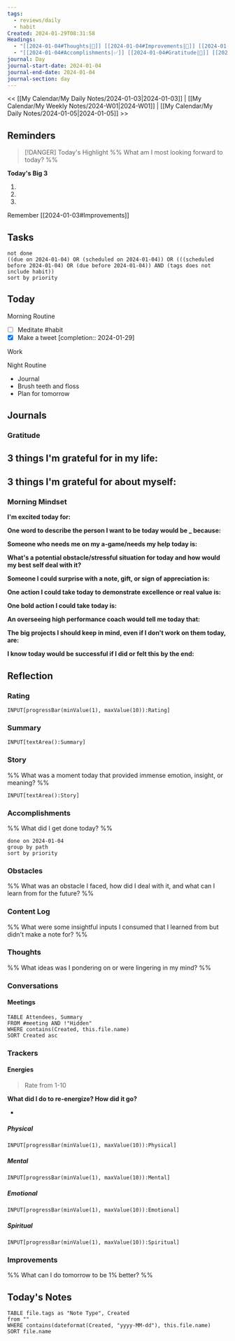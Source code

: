 ```yaml
---
tags:
  - reviews/daily
  - habit
Created: 2024-01-29T08:31:58
Headings:
  - "[[2024-01-04#Thoughts|💭]] [[2024-01-04#Improvements|💪]] [[2024-01-04#Obstacles|🚧]]"
  - "[[2024-01-04#Accomplishments|✅]] [[2024-01-04#Gratitude|🙏]] [[2024-01-04#Content Log|📚]]"
journal: Day
journal-start-date: 2024-01-04
journal-end-date: 2024-01-04
journal-section: day
---
```


<< [[My Calendar/My Daily Notes/2024-01-03|2024-01-03]] | [[My Calendar/My Weekly Notes/2024-W01|2024-W01]] | [[My Calendar/My Daily Notes/2024-01-05|2024-01-05]] >>

## Reminders

> [!DANGER] Today's Highlight
> %% What am I most looking forward to today? %%

**Today's Big 3**

1. 
2. 
3. 

Remember [[2024-01-03#Improvements]]

## Tasks

```tasks
not done
((due on 2024-01-04) OR (scheduled on 2024-01-04)) OR (((scheduled before 2024-01-04) OR (due before 2024-01-04)) AND (tags does not include habit))
sort by priority
```

## Today

Morning Routine

- [ ] Meditate #habit
- [x] Make a tweet  [completion:: 2024-01-29]

Work

Night Routine

- Journal
- Brush teeth and floss
- Plan for tomorrow

## Journals

### Gratitude

**3 things I'm grateful for in my life:**
- 

**3 things I'm grateful for about myself:**
- 

### Morning Mindset

**I'm excited today for:**

**One word to describe the person I want to be today would be \_ because:**

**Someone who needs me on my a-game/needs my help today is:**

**What's a potential obstacle/stressful situation for today and how would my best self deal with it?**

**Someone I could surprise with a note, gift, or sign of appreciation is:**

**One action I could take today to demonstrate excellence or real value is:**

**One bold action I could take today is:**

**An overseeing high performance coach would tell me today that:**

**The big projects I should keep in mind, even if I don't work on them today, are:**

**I know today would be successful if I did or felt this by the end:**

## Reflection

### Rating

```meta-bind
INPUT[progressBar(minValue(1), maxValue(10)):Rating]
```

### Summary

`INPUT[textArea():Summary]`

### Story

%% What was a moment today that provided immense emotion, insight, or meaning? %%

`INPUT[textArea():Story]`

### Accomplishments

%% What did I get done today? %%

```tasks
done on 2024-01-04
group by path
sort by priority
```

### Obstacles

%% What was an obstacle I faced, how did I deal with it, and what can I learn from for the future? %%

### Content Log

%% What were some insightful inputs I consumed that I learned from but didn't make a note for? %%

### Thoughts

%% What ideas was I pondering on or were lingering in my mind? %%

### Conversations

#### Meetings

```dataview
TABLE Attendees, Summary
FROM #meeting AND !"Hidden"
WHERE contains(Created, this.file.name)
SORT Created asc
```

### Trackers

#### Energies

> Rate from 1-10

**What did I do to re-energize? How did it go?**

- 

##### Physical

```meta-bind
INPUT[progressBar(minValue(1), maxValue(10)):Physical]
```

##### Mental

```meta-bind
INPUT[progressBar(minValue(1), maxValue(10)):Mental]
```

##### Emotional

```meta-bind
INPUT[progressBar(minValue(1), maxValue(10)):Emotional]
```

##### Spiritual

```meta-bind
INPUT[progressBar(minValue(1), maxValue(10)):Spiritual]
```

### Improvements
%% What can I do tomorrow to be 1% better? %%

## Today's Notes

```dataview
TABLE file.tags as "Note Type", Created
from ""
WHERE contains(dateformat(Created, "yyyy-MM-dd"), this.file.name)
SORT file.name
```
